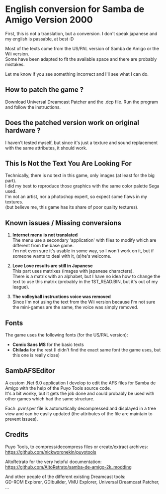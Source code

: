 
# English conversion for Samba de Amigo Version 2000

First, this is not a translation, but a conversion. I don't speak japanese and my english is passable, at best :D

Most of the texts come from the US/PAL version of Samba de Amigo or the Wii version.  
Some have been adapted to fit the available space and there are probably mistakes.

Let me know if you see something incorrect and I'll see what I can do.


## How to patch the game ?

Download Universal Dreamcast Patcher and the .dcp file. Run the program and follow the instructions.


## Does the patched version work on original hardware ?

I haven't tested myself, but since it's just a texture and sound replacement with the same attributes, it should work.


## This Is Not the Text You Are Looking For

Technically, there is no text in this game, only images (at least for the big part).  
I did my best to reproduce those graphics with the same color palette Sega used.  
I'm not an artist, nor a photoshop expert, so expect some flaws in my textures.  
(but believe me, this game has its share of poor quality textures). 

## Known issues / Missing conversions

1. **Internet menu is not translated**  
The menu use a secondary 'application' with files to modify which are different from the base game.  
I'm not even sure it's usable in some way, so I won't work on it, but if someone wants to deal with it, (s)he's welcome.

2. **Love Love results are still in Japanese**  
This part uses matrixes (images with japanese characters).  
There is a matrix with an alphabet, but I have no idea how to change the text to use this matrix (probably in the 1ST_READ.BIN, but it's out of my league).
  
3. **The volleyball instructions voice was removed**   
Since I'm not using the text from the Wii version because I'm not sure the mini-games are the same, the voice was simply removed.


## Fonts

The game uses the following fonts (for the US/PAL version):
- **Comic Sans MS** for the basic texts
- **Chilada** for the rest (I didn't find the exact same font the game uses, but this one is really close)


## SambAFSEditor

A custom .Net 6.0 application I develop to edit the AFS files for Samba de Amigo with the help of the Puyo Tools source code.  
It's a bit wonky, but it gets the job done and could probably be used with other games which had the same structure.

Each .pvm/.pvr file is automatically decompressed and displayed in a tree view and can be easily updated (the attributes of the file are maintain to prevent issues).


## Credits

Puyo Tools, to compress/decompress files or create/extract archives:  
https://github.com/nickworonekin/puyotools

AltoRetrato for the very helpful documentation:  
https://github.com/AltoRetrato/samba-de-amigo-2k_modding

And other people of the different existing Dreamcast tools:  
GD-ROM Explorer, GDIbuilder, VMU Explorer, Universal Dreamcast Patcher, ...
